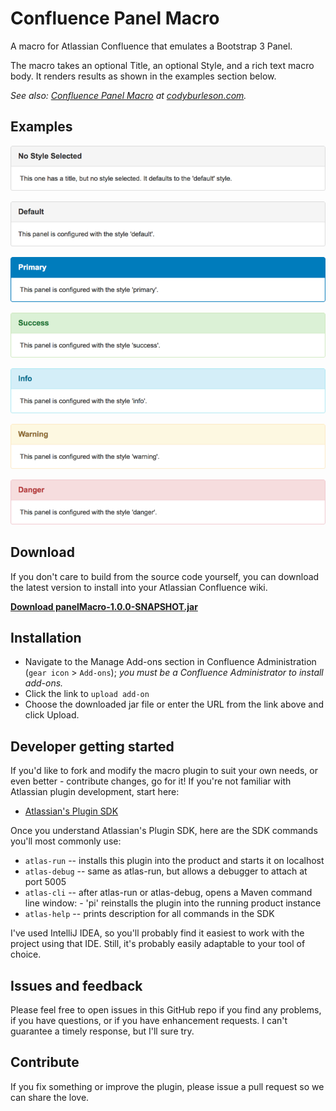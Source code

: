 # Confluence Panel Macro

A macro for Atlassian Confluence that emulates a Bootstrap 3 Panel.

The macro takes an optional Title, an optional Style, and a rich text macro body. It renders results as shown in the 
examples section below.

_See also: [Confluence Panel Macro](https://codyburleson.com/display/blog/2017/03/25/Confluence+Panel+Macro) 
at [codyburleson.com](https://codyburleson.com)._

## Examples

![No Style Selected](doc/images/no-style-selected.png)

![Default](doc/images/default.png)

![Primary](doc/images/primary.png)

![Success](doc/images/success.png)

![Info](doc/images/info.png)

![Warning](doc/images/warning.png)

![Danger](doc/images/danger.png)

## Download

If you don't care to build from the source code yourself, you can download the latest version to install into your 
Atlassian Confluence wiki.

**[Download panelMacro-1.0.0-SNAPSHOT.jar](https://github.com/codyburleson/confluence-panel-macro/blob/master/dist/panelMacro-1.0.0-SNAPSHOT.jar?raw=true)**


## Installation

- Navigate to the Manage Add-ons section in Confluence Administration (`gear icon` > `Add-ons`); _you must be a 
 Confluence Administrator to install add-ons._
- Click the link to `upload add-on`
- Choose the downloaded jar file or enter the URL from the link above and click Upload.

## Developer getting started

If you'd like to fork and modify the macro plugin to suit your own needs, or even better - 
contribute changes, go for it! If you're not familiar with Atlassian plugin development, start here:

- [Atlassian's Plugin SDK](https://developer.atlassian.com/x/ZAIr)

Once you understand Atlassian's Plugin SDK, here are the SDK commands you'll most commonly use:

* `atlas-run`   -- installs this plugin into the product and starts it on localhost
* `atlas-debug` -- same as atlas-run, but allows a debugger to attach at port 5005
* `atlas-cli`   -- after atlas-run or atlas-debug, opens a Maven command line window:
                 - 'pi' reinstalls the plugin into the running product instance
* `atlas-help`  -- prints description for all commands in the SDK

I've used IntelliJ IDEA, so you'll probably find it easiest to work with the project using that IDE. 
Still, it's probably easily adaptable to your tool of choice.

## Issues and feedback

Please feel free to open issues in this GitHub repo if you find any problems, if you have questions, or if you have 
enhancement requests. I can't guarantee a timely response, but I'll sure try.

## Contribute

If you fix something or improve the plugin, please issue a pull request so we can share the love.



